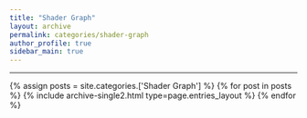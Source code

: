 ```yaml
---
title: "Shader Graph"
layout: archive
permalink: categories/shader-graph
author_profile: true
sidebar_main: true
---
```


<!-- 공백이 포함되어 있는 카테고리 이름의 경우 site.categories['a b c'] 이런식으로! -->

***

{% assign posts = site.categories.['Shader Graph'] %}
{% for post in posts %} {% include archive-single2.html type=page.entries_layout %} {% endfor %}